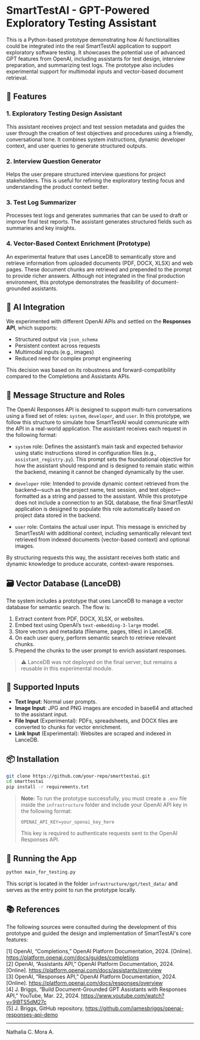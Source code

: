 
# SmartTestAI - GPT-Powered Exploratory Testing Assistant

This is a Python-based prototype demonstrating how AI functionalities could be integrated into the real SmartTestAI application to support exploratory software testing. It showcases the potential use of advanced GPT features from OpenAI, including assistants for test design, interview preparation, and summarizing test logs. The prototype also includes experimental support for multimodal inputs and vector-based document retrieval.

## 🔧 Features

### 1. Exploratory Testing Design Assistant
This assistant receives project and test session metadata and guides the user through the creation of test objectives and procedures using a friendly, conversational tone. It combines system instructions, dynamic developer context, and user queries to generate structured outputs.

### 2. Interview Question Generator
Helps the user prepare structured interview questions for project stakeholders. This is useful for refining the exploratory testing focus and understanding the product context better.

### 3. Test Log Summarizer
Processes test logs and generates summaries that can be used to draft or improve final test reports. The assistant generates structured fields such as summaries and key insights.

### 4. Vector-Based Context Enrichment (Prototype)
An experimental feature that uses LanceDB to semantically store and retrieve information from uploaded documents (PDF, DOCX, XLSX) and web pages. These document chunks are retrieved and prepended to the prompt to provide richer answers. Although not integrated in the final production environment, this prototype demonstrates the feasibility of document-grounded assistants.

## 🧠 AI Integration

We experimented with different OpenAI APIs and settled on the **Responses API**, which supports:
- Structured output via `json_schema`
- Persistent context across requests
- Multimodal inputs (e.g., images)
- Reduced need for complex prompt engineering

This decision was based on its robustness and forward-compatibility compared to the Completions and Assistants APIs.

## 🧱 Message Structure and Roles

The OpenAI Responses API is designed to support multi-turn conversations using a fixed set of roles: `system`, `developer`, and `user`. In this prototype, we follow this structure to simulate how SmartTestAI would communicate with the API in a real-world application. The assistant receives each request in the following format:

- `system` role: Defines the assistant’s main task and expected behavior using static instructions stored in configuration files (e.g., `assistant_registry.py`). This prompt sets the foundational objective for how the assistant should respond and is designed to remain static within the backend, meaning it cannot be changed dynamically by the user.

- `developer` role: Intended to provide dynamic context retrieved from the backend—such as the project name, test session, and test object—formatted as a string and passed to the assistant. While this prototype does not include a connection to an SQL database, the final SmartTestAI application is designed to populate this role automatically based on project data stored in the backend.

- `user` role: Contains the actual user input. This message is enriched by SmartTestAI with additional context, including semantically relevant text retrieved from indexed documents (vector-based context) and optional images.

By structuring requests this way, the assistant receives both static and dynamic knowledge to produce accurate, context-aware responses.

## 🗃️ Vector Database (LanceDB)

The system includes a prototype that uses LanceDB to manage a vector database for semantic search. The flow is:
1. Extract content from PDF, DOCX, XLSX, or websites.
2. Embed text using OpenAI’s `text-embedding-3-large` model.
3. Store vectors and metadata (filename, pages, titles) in LanceDB.
4. On each user query, perform semantic search to retrieve relevant chunks.
5. Prepend the chunks to the user prompt to enrich assistant responses.

> ⚠️ LanceDB was not deployed on the final server, but remains a reusable in this experimental module.

## 📂 Supported Inputs

- **Text Input**: Normal user prompts.
- **Image Input**: JPG and PNG images are encoded in base64 and attached to the assistant input.
- **File Input** (Experimental): PDFs, spreadsheets, and DOCX files are converted to chunks for vector enrichment.
- **Link Input** (Experimental): Websites are scraped and indexed in LanceDB.

## 📦 Installation

```bash
git clone https://github.com/your-repo/smarttestai.git
cd smarttestai
pip install -r requirements.txt
```

> **Note:** To run the prototype successfully, you must create a `.env` file inside the `infrastructure` folder and include your OpenAI API key in the following format:
>
> ```env
> OPENAI_API_KEY=your_openai_key_here
> ```
>
> This key is required to authenticate requests sent to the OpenAI Responses API.


## 🚀 Running the App

```bash
python main_for_testing.py
```

This script is located in the folder `infrastructure/gpt/test_data/` and serves as the entry point to run the prototype locally.

## 📚 References

The following sources were consulted during the development of this prototype and guided the design and implementation of SmartTestAI's core features:


[1] OpenAI, “Completions,” OpenAI Platform Documentation, 2024. [Online]. https://platform.openai.com/docs/guides/completions  
[2] OpenAI, “Assistants API,” OpenAI Platform Documentation, 2024. [Online]. https://platform.openai.com/docs/assistants/overview  
[3] OpenAI, “Responses API,” OpenAI Platform Documentation, 2024. [Online]. https://platform.openai.com/docs/responses/overview  
[4] J. Briggs, “Build Document-Grounded GPT Assistants with Responses API,” YouTube, Mar. 22, 2024. https://www.youtube.com/watch?v=9lBTS5dM27c  
[5] J. Briggs, GitHub repository, https://github.com/jamesbriggs/openai-responses-api-demo

---
Nathalia C. Mora A.
